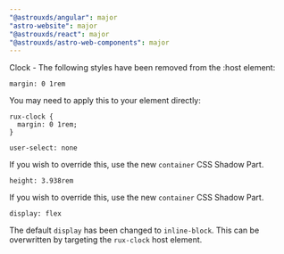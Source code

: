 ```yaml
---
"@astrouxds/angular": major
"astro-website": major
"@astrouxds/react": major
"@astrouxds/astro-web-components": major
---
```


Clock - The following styles have been removed from the :host element:

`margin: 0 1rem`

You may need to apply this to your element directly:

```
rux-clock {
  margin: 0 1rem;
}
```

`user-select: none`

If you wish to override this, use the new `container` CSS Shadow Part.

`height: 3.938rem`

If you wish to override this, use the new `container` CSS Shadow Part.

`display: flex`

The default `display` has been changed to `inline-block`. This can be overwritten by targeting the `rux-clock` host element.
